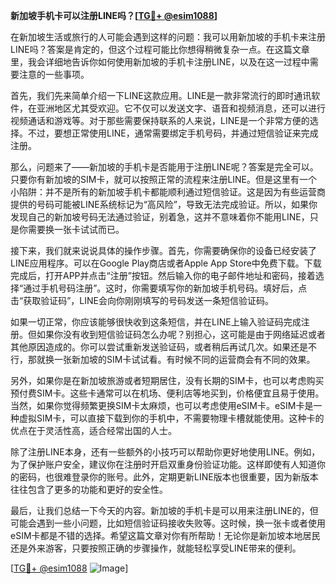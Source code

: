 **新加坡手机卡可以注册LINE吗？[[TG💪+ @esim1088](https://t.me/s/esim1088)]**

在新加坡生活或旅行的人可能会遇到这样的问题：我可以用新加坡的手机卡来注册LINE吗？答案是肯定的，但这个过程可能比你想得稍微复杂一点。在这篇文章里，我会详细地告诉你如何使用新加坡的手机卡注册LINE，以及在这一过程中需要注意的一些事项。

首先，我们先来简单介绍一下LINE这款应用。LINE是一款非常流行的即时通讯软件，在亚洲地区尤其受欢迎。它不仅可以发送文字、语音和视频消息，还可以进行视频通话和游戏等。对于那些需要保持联系的人来说，LINE是一个非常方便的选择。不过，要想正常使用LINE，通常需要绑定手机号码，并通过短信验证来完成注册。

那么，问题来了——新加坡的手机卡是否能用于注册LINE呢？答案是完全可以。只要你有新加坡的SIM卡，就可以按照正常的流程来注册LINE。但是这里有一个小陷阱：并不是所有的新加坡手机卡都能顺利通过短信验证。这是因为有些运营商提供的号码可能被LINE系统标记为“高风险”，导致无法完成验证。所以，如果你发现自己的新加坡号码无法通过验证，别着急，这并不意味着你不能用LINE，只是你需要换一张卡试试而已。

接下来，我们就来说说具体的操作步骤。首先，你需要确保你的设备已经安装了LINE应用程序。可以在Google Play商店或者Apple App Store中免费下载。下载完成后，打开APP并点击“注册”按钮。然后输入你的电子邮件地址和密码，接着选择“通过手机号码注册”。这时，你需要填写你的新加坡手机号码。填好后，点击“获取验证码”，LINE会向你刚刚填写的号码发送一条短信验证码。

如果一切正常，你应该能够很快收到这条短信，并在LINE上输入验证码完成注册。但如果你没有收到短信验证码怎么办呢？别担心，这可能是由于网络延迟或者其他原因造成的。你可以尝试重新发送验证码，或者稍后再试几次。如果还是不行，那就换一张新加坡的SIM卡试试看。有时候不同的运营商会有不同的效果。

另外，如果你是在新加坡旅游或者短期居住，没有长期的SIM卡，也可以考虑购买预付费SIM卡。这些卡通常可以在机场、便利店等地买到，价格便宜且易于使用。当然，如果你觉得频繁更换SIM卡太麻烦，也可以考虑使用eSIM卡。eSIM卡是一种虚拟SIM卡，可以直接下载到你的手机中，不需要物理卡槽就能使用。这种卡的优点在于灵活性高，适合经常出国的人士。

除了注册LINE本身，还有一些额外的小技巧可以帮助你更好地使用LINE。例如，为了保护账户安全，建议你在注册时开启双重身份验证功能。这样即使有人知道你的密码，也很难登录你的账号。此外，定期更新LINE版本也很重要，因为新版本往往包含了更多的功能和更好的安全性。

最后，让我们总结一下今天的内容。新加坡的手机卡是可以用来注册LINE的，但可能会遇到一些小问题，比如短信验证码接收失败等。这时候，换一张卡或者使用eSIM卡都是不错的选择。希望这篇文章对你有所帮助！无论你是新加坡本地居民还是外来游客，只要按照正确的步骤操作，就能轻松享受LINE带来的便利。

[[TG💪+ @esim1088](https://t.me/s/esim1088) ![Image](https://i.postimg.cc/4NQfJmqS/Snipaste-2025-05-13-00-14-12.png)]